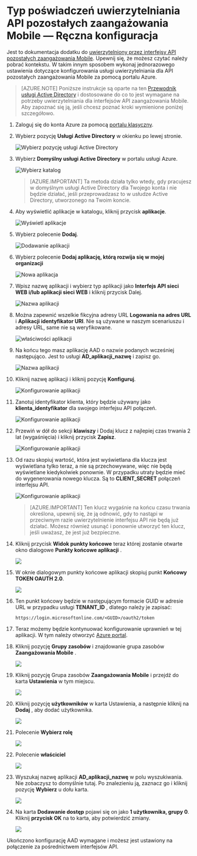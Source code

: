 <properties 
    pageTitle="Typ poświadczeń uwierzytelniania API pozostałych zaangażowania Mobile — Ręczna konfiguracja"
    description="W tym artykule opisano ręczne konfigurowanie uwierzytelniania dla interfejsów API pozostałych zaangażowania Mobile" 
    services="mobile-engagement" 
    documentationCenter="mobile" 
    authors="piyushjo"
    manager="erikre"
    editor=""/>

<tags
    ms.service="mobile-engagement"
    ms.devlang="na"
    ms.topic="article"
    ms.tgt_pltfrm="mobile-multiple"
    ms.workload="mobile" 
    ms.date="08/19/2016"
    ms.author="piyushjo"/>

# <a name="authenticate-with-mobile-engagement-rest-apis---manual-setup"></a>Typ poświadczeń uwierzytelniania API pozostałych zaangażowania Mobile — Ręczna konfiguracja

Jest to dokumentacja dodatku do [uwierzytelniony przez interfejsy API pozostałych zaangażowania Mobile](mobile-engagement-api-authentication.md). Upewnij się, że możesz czytać należy pobrać kontekstu. W takim innym sposobem wykonaj jednorazowego ustawienia dotyczące konfigurowania usługi uwierzytelniania dla API pozostałych zaangażowania Mobile za pomocą portalu Azure. 

>[AZURE.NOTE] Poniższe instrukcje są oparte na ten [Przewodnik usługi Active Directory](../resource-group-create-service-principal-portal.md) i dostosowane do co to jest wymagane na potrzeby uwierzytelniania dla interfejsów API zaangażowania Mobile. Aby zapoznać się ją, jeśli chcesz poznać kroki wymienione poniżej szczegółowo. 

1. Zaloguj się do konta Azure za pomocą [portalu klasyczny](https://manage.windowsazure.com/).

2. Wybierz pozycję **Usługi Active Directory** w okienku po lewej stronie.

     ![Wybierz pozycję usługi Active Directory][1]

3. Wybierz **Domyślny usługi Active Directory** w portalu usługi Azure. 

     ![Wybierz katalog][2]

    >[AZURE.IMPORTANT] Ta metoda działa tylko wtedy, gdy pracujesz w domyślnym usługi Active Directory dla Twojego konta i nie będzie działać, jeśli przeprowadzasz to w usłudze Active Directory, utworzonego na Twoim koncie. 

4. Aby wyświetlić aplikacje w katalogu, kliknij przycisk **aplikacje**.

     ![Wyświetl aplikacje][3]

5. Wybierz polecenie **Dodaj**. 

     ![Dodawanie aplikacji][4]

6. Wybierz polecenie **Dodaj aplikację, którą rozwija się w mojej organizacji**

     ![Nowa aplikacja][5]

6. Wpisz nazwę aplikacji i wybierz typ aplikacji jako **Interfejs API sieci WEB i/lub aplikacji sieci WEB** i kliknij przycisk Dalej.

     ![Nazwa aplikacji][6]

7. Można zapewnić wszelkie fikcyjna adresy URL **Logowania na adres URL** i **Aplikacji identyfikator URI**. Nie są używane w naszym scenariuszu i adresy URL, same nie są weryfikowane.  

     ![właściwości aplikacji][7]

8. Na końcu tego masz aplikację AAD o nazwie podanych wcześniej następująco. Jest to usługi **AD\_aplikacji\_nazwę** i zapisz go.  

     ![Nazwa aplikacji][8]

9. Kliknij nazwę aplikacji i kliknij pozycję **Konfiguruj**.

     ![Konfigurowanie aplikacji][9]

10. Zanotuj identyfikator klienta, który będzie używany jako **klienta\_identyfikator** dla swojego interfejsu API połączeń. 

     ![Konfigurowanie aplikacji][10]

11. Przewiń w dół do sekcji **klawiszy** i Dodaj klucz z najlepiej czas trwania 2 lat (wygaśnięcia) i kliknij przycisk **Zapisz**. 

     ![Konfigurowanie aplikacji][11]


12. Od razu skopiuj wartość, która jest wyświetlana dla klucza jest wyświetlana tylko teraz, a nie są przechowywane, więc nie będą wyświetlane kiedykolwiek ponownie. W przypadku utraty będzie mieć do wygenerowania nowego klucza. Są to **CLIENT_SECRET** połączeń interfejsu API. 

     ![Konfigurowanie aplikacji][12]

    >[AZURE.IMPORTANT] Ten klucz wygaśnie na końcu czasu trwania określona, upewnij się, że ją odnowić, gdy to nastąpi w przeciwnym razie uwierzytelnienie interfejsu API nie będą już działać. Możesz również usunąć i ponownie utworzyć ten klucz, jeśli uważasz, że jest już bezpieczne.
 
13. Kliknij przycisk **Widok punkty końcowe** teraz której zostanie otwarte okno dialogowe **Punkty końcowe aplikacji** . 

    ![][13]

14. W oknie dialogowym punkty końcowe aplikacji skopiuj punkt **Końcowy TOKEN OAUTH 2.0**. 

    ![][14]

15. Ten punkt końcowy będzie w następującym formacie GUID w adresie URL w przypadku usługi **TENANT_ID** , dlatego należy je zapisać: 

        https://login.microsoftonline.com/<GUID>/oauth2/token

16. Teraz możemy będzie kontynuować konfigurowanie uprawnień w tej aplikacji. W tym należy otworzyć [Azure portal](https://portal.azure.com). 

17. Kliknij pozycję **Grupy zasobów** i znajdowanie grupa zasobów **Zaangażowania Mobile** .  

    ![][15]

18. Kliknij pozycję Grupa zasobów **Zaangażowania Mobile** i przejdź do karta **Ustawienia** w tym miejscu. 

    ![][16]

19. Kliknij pozycję **użytkowników** w karta Ustawienia, a następnie kliknij na **Dodaj** , aby dodać użytkownika. 

    ![][17]

20. Polecenie **Wybierz rolę**

    ![][18]

21. Polecenie **właściciel**

    ![][19]

22. Wyszukaj nazwę aplikacji **AD\_aplikacji\_nazwę** w polu wyszukiwania. Nie zobaczysz to domyślnie tutaj. Po znalezieniu ją, zaznacz go i kliknij pozycję **Wybierz** u dołu karta. 

    ![][20]

23. Na karta **Dodawanie dostęp** pojawi się on jako **1 użytkownika, grupy 0**. Kliknij **przycisk OK** na to karta, aby potwierdzić zmiany. 

    ![][21]

Ukończono konfigurację AAD wymagane i możesz jest ustawiony na połączenie za pośrednictwem interfejsów API. 

<!-- Images -->
[1]: ./media/mobile-engagement-api-authentication-manual/active-directory.png
[2]: ./media/mobile-engagement-api-authentication-manual/active-directory-details.png
[3]: ./media/mobile-engagement-api-authentication-manual/view-applications.png
[4]: ./media/mobile-engagement-api-authentication-manual/add-icon.png
[5]: ./media/mobile-engagement-api-authentication-manual/what-do-you-want-to-do.png
[6]: ./media/mobile-engagement-api-authentication-manual/tell-us-about-your-application.png
[7]: ./media/mobile-engagement-api-authentication-manual/app-properties.png
[8]: ./media/mobile-engagement-api-authentication-manual/aad-app.png
[9]: ./media/mobile-engagement-api-authentication-manual/configure-menu.png
[10]: ./media/mobile-engagement-api-authentication-manual/client-id.png
[11]: ./media/mobile-engagement-api-authentication-manual/client_secret.png
[12]: ./media/mobile-engagement-api-authentication-manual/keys.png
[13]: ./media/mobile-engagement-api-authentication-manual/view-endpoints.png
[14]: ./media/mobile-engagement-api-authentication-manual/app-endpoints.png
[15]: ./media/mobile-engagement-api-authentication-manual/resource-groups.png
[16]: ./media/mobile-engagement-api-authentication-manual/resource-groups-settings.png
[17]: ./media/mobile-engagement-api-authentication-manual/add-users.png
[18]: ./media/mobile-engagement-api-authentication-manual/add-role.png
[19]: ./media/mobile-engagement-api-authentication-manual/select-role.png
[20]: ./media/mobile-engagement-api-authentication-manual/add-user-select.png
[21]: ./media/mobile-engagement-api-authentication-manual/add-access-final.png



